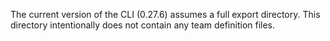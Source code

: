 The current version of the CLI (0.27.6) assumes a full export directory.
This directory intentionally does not contain any team definition files.

